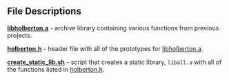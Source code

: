 ## File Descriptions
**[libholberton.a](libholberton.a)** - archive library containing various functions from previous projects.

**[holberton.h](holberton.h)** - header file with all of the prototypes for [libholberton.a](libholberton.a).

**[create_static_lib.sh](create_static_lib.sh)** - script that creates a static library, `liball.a` with all of the functions listed in [holberton.h](holberton.h).
